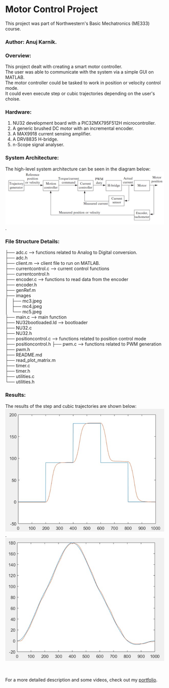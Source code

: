 # Motor Control Project
This project was part of Northwestern's Basic Mechatronics (ME333) course.

### Author: Anuj Karnik.

### Overview:
This project dealt with creating a smart motor controller.<br>
The user was able to communicate with the system via a simple GUI on MATLAB.<br>
The motor controller could be tasked to work in position or velocity control mode.<br>
It could even execute step or cubic trajectories depending on the user's choise.<br>

### Hardware:
1. NU32 development board with a PIC32MX795F512H microcontroller.
2. A generic brushed DC motor with an incremental encoder.
3. A MAX9918 current sensing amplifier.
4. A DRV8835 H-bridge.
5. n-Scope signal analyser.

### System Architecture:
The high-level system architecture can be seen in the diagram below:
![system architecture](images/mc3.jpeg).

### File Structure Details:
├── adc.c --> functions related to Analog to Digital conversion. <br>
├── adc.h<br>
├── client.m --> client file to run on MATLAB.<br>
├── currentcontrol.c --> current control functions<br>
├── currentcontrol.h<br>
├── encoder.c --> functions to read data from the encoder <br>
├── encoder.h<br>
├── genRef.m <br>
├── images<br>
│   ├── mc3.jpeg<br>
│   ├── mc4.jpeg<br>
│   └── mc5.jpeg<br>
├── main.c --> main function<br>
├── NU32bootloaded.ld --> bootloader<br>
├── NU32.c <br>
├── NU32.h<br>
├── positioncontrol.c --> functions related to position control mode<br>
├── positioncontrol.h
├── pwm.c --> functions related to PWM generation<br>
├── pwm.h<br>
├── README.md <br>
├── read_plot_matrix.m<br>
├── timer.c<br>
├── timer.h<br>
├── utilities.c<br>
└── utilities.h<br>

### Results:
The results of the step and cubic trajectories are shown below:
![step trajectory](images/mc4.jpeg).
![cubic trajectory](images/mc5.jpeg)

<br><br>
For a more detailed description and some videos, check out my [portfolio](https://sites.google.com/u.northwestern.edu/anuj-karnik/projects/advanced-mechatronics?authuser=0).

